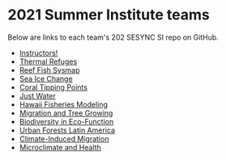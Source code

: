 # 2021 Summer Institute teams

Below are links to each team's 202 SESYNC SI repo on GitHub.

- [Instructors!](https://github.com/SESYNC-ci/si2021instructors)
- [Thermal Refuges]()
- [Reef Fish Sysmap]()
- [Sea Ice Change]()
- [Coral Tipping Points]()
- [Just Water]()
- [Hawaii Fisheries Modeling]() 
- [Migration and Tree Growing]()
- [Biodiversity in Eco-Function]()
- [Urban Forests Latin America]()
- [Climate-Induced Migration]() 
- [Microclimate and Health]()
